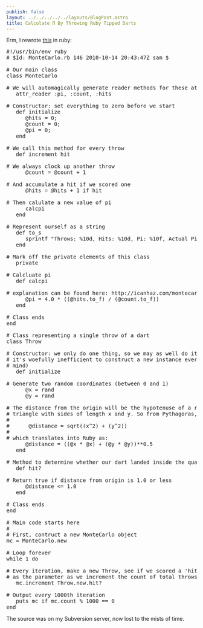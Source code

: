 ```yaml
---
publish: false
layout: ../../../../../layouts/BlogPost.astro
title: Calculate Π By Throwing Ruby Tipped Darts
---
```

<p>Erm, I rewrote <a href="//pikesley.org/blog/2010/08/12/calculate-π-by-throwing-darts/">this</a> in ruby:</p>

<pre>#!/usr/bin/env ruby
# $Id: MonteCarlo.rb 146 2010-10-14 20:43:47Z sam $

# Our main class
class MonteCarlo

# We will automagically generate reader methods for these attributes
   attr_reader :pi, :count, :hits

# Constructor: set everything to zero before we start
   def initialize
      @hits = 0;
      @count = 0;
      @pi = 0;
   end

# We call this method for every throw
   def increment hit

# We always clock up another throw
      @count = @count + 1

# And accumulate a hit if we scored one
      @hits = @hits + 1 if hit

# Then calulate a new value of pi
      calcpi
   end

# Represent ourself as a string
   def to_s
      sprintf "Throws: %10d, Hits: %10d, Pi: %10f, Actual Pi: %10f", self.count, self.hits, self.pi, Math::PI
   end

# Mark off the private elements of this class
   private

# Calcluate pi
   def calcpi

# explanation can be found here: http://icanhaz.com/montecarlo
      @pi = 4.0 * ((@hits.to_f) / (@count.to_f))
   end

# Class ends
end

# Class representing a single throw of a dart
class Throw

# Constructor: we only do one thing, so we may as well do it here (I'm sure
# it's woefully inefficient to construct a new instance every time, but never
# mind)
   def initialize

# Generate two random coordinates (between 0 and 1)
      @x = rand
      @y = rand

# The distance from the origin will be the hypotenuse of a right-angled
# triangle with sides of length x and y. So from Pythagoras, we see that:
#
#      @distance = sqrt((x^2) + (y^2))
#
# which translates into Ruby as:
      @distance = ((@x * @x) + (@y * @y))**0.5
   end

# Method to determine whether our dart landed inside the quadrant
   def hit?

# Return true if distance from origin is 1.0 or less
      @distance &lt;= 1.0
   end

# Class ends
end

# Main code starts here
#
# First, contruct a new MonteCarlo object
mc = MonteCarlo.new

# Loop forever
while 1 do

# Every iteration, make a new Throw, see if we scored a 'hit', then hand this
# as the parameter as we increment the count of total throws
   mc.increment Throw.new.hit?

# Output every 1000th iteration
   puts mc if mc.count % 1000 == 0
end</pre>

<p>The source was on my Subversion server, now lost to the mists of time.</p>
